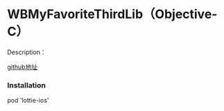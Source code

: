 # WBMyFavoriteThirdLib（Objective-C）
Description：

[github地址](https://github.com/airbnb/lottie-ios)

### Installation

pod 'lottie-ios'

